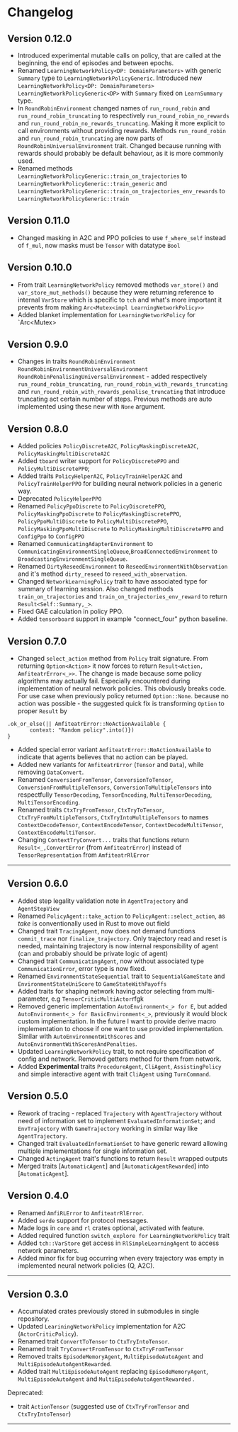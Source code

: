 # Changelog

## Version 0.12.0
+ Introduced experimental mutable calls on policy, that are called at the beginning, the end of episodes and between epochs.
+ Renamed `LearningNetworkPolicy<DP: DomainParameters>` with generic `Summary` type to `LearningNetworkPolicyGeneric`.
Introduced new `LearningNetworkPolicy<DP: DomainParameters> LearningNetworkPolicyGeneric<DP>` with `Summary` fixed on `LearnSummary`  type.
+ In `RoundRobinEnvironment` changed names of `run_round_robin` and `run_round_robin_truncating` to
respectively `run_round_robin_no_rewards` and `run_round_robin_no_rewards_truncating`.
Making it more explicit to call environments without providing rewards.
Methods `run_round_robin` and `run_round_robin_truncating` are now parts of `RoundRobinUniversalEnvironment` trait.
Changed because running with rewards should probably be default behaviour, as it is more commonly used.
+ Renamed methods `LearningNetworkPolicyGeneric::train_on_trajectories` to `LearningNetworkPolicyGeneric::train_generic` and
`LearningNetworkPolicyGeneric::train_on_trajectories_env_rewards` to `LearningNetworkPolicyGeneric::train`

## Version 0.11.0
+ Changed masking in A2C and PPO policies to use `f_where_self` instead of `f_mul`,
now masks must be `Tensor` with datatype `Bool`

## Version 0.10.0
+ From trait `LearningNetworkPolicy` removed methods `var_store()` and `var_store_mut_methods()` because they were returning reference to internal `VarStore` which is specific to `tch` and what's more important it prevents from making `Arc<Mutex<impl LearningNetworkPolicy>>`
+ Added blanket implementation for `LearningNetworkPolicy` for `Arc<Mutex<impl LearningNetworkPolicy>>
## Version 0.9.0
+ Changes in traits `RoundRobinEnvironment` `RoundRobinEnvironmentUniversalEnvironment`
`RoundRobinPenalisingUniversalEnvironment` - added respectively `run_round_robin_truncating`, 
`run_round_robin_with_rewards_truncating` and `run_round_robin_with_rewards_penalise_truncating` 
that introduce truncating act certain number of steps. Previous methods are auto implemented using these new with `None` argument.

## Version 0.8.0
+ Added policies `PolicyDiscreteA2C`, `PolicyMaskingDiscreteA2C`, `PolicyMaskingMultiDiscreteA2C`
+ Added `tboard` writer support for `PolicyDiscretePPO` and `PolicyMultiDiscretePPO`;
+ Added traits `PolicyHelperA2C`, `PolicyTrainHelperA2C` and `PolicyTrainHelperPPO` for building neural network policies 
in a generic way.
+ Deprecated `PolicyHelperPPO`
+ Renamed `PolicyPpoDiscrete` to `PolicyDiscretePPO`, `PolicyMaskingPpoDiscrete` to `PolicyMaskingDiscretePPO`, `PolicyPpoMultiDiscrete` to `PolicyMultiDiscretePPO`, `PolicyMaskingPpoMultiDiscrete` to `PolicyMaskingMultiDiscretePPO` and `ConfigPpo` to `ConfigPPO`
+ Renamed `CommunicatingAdapterEnvironment` to `CommunicatingEnvironmentSingleQueue`,`BroadConnectedEnvironment` to `BroadcastingEnvironmentSingleQueue`.
+ Renamed `DirtyReseedEnvironment` to `ReseedEnvironmentWithObservation` and it's method `dirty_reseed` to `reseed_with_observation`.
+ Changed `NetworkLearningPolicy` trait to have associated type for summary of learning session.
Also changed methods `train_on_trajectories` and `train_on_trajectories_env_reward` to return `Result<Self::Summary,_>`.
+ Fixed GAE calculation in policy PPO.
+ Added `tensorboard` support in example "connect\_four" python baseline.
## Version 0.7.0
+ Changed `select_action` method from `Policy` trait signature. From returning `Option<Action>` it now forces to return `Result<Action, AmfiteatrError<_>>`.
The change is made because some policy algorithms may actually fail.
Especially encountered during implementation of neural network policies.
This obviously breaks code. For use case when previously policy returned `Option::None`. because no action was possible - 
the suggested quick fix is transforming `Option` to proper `Result` by
```
.ok_or_else(|| AmfiteatrError::NoActionAvailable {
       context: "Random policy".into()})
}
```
+ Added special error variant `AmfiteatrError::NoActionAvailable` to indicate that agents believes that no action can be played.
+ Added new variants for `AmfiteatrError` (`Tensor` and `Data`), while removing `DataConvert`.
+ Renamed `ConversionFromTensor`, `ConversionToTensor`, `ConversionFromMultipleTensors`, `ConversionToMultipleTensors` into respectfully `TensorDecoding`, `TensorEncoding`, `MultiTensorDecoding`, `MultiTensorEncoding`.
+ Renamed traits `CtxTryFromTensor`, `CtxTryToTensor`, `CtxTryFromMultipleTensors`, `CtxTryIntoMultipleTensors` to names `ContextDecodeTensor`, `ContextEncodeTensor`, `ContextDecodeMultiTensor`, `ContextEncodeMultiTensor`.
+ Changing `ContextTryConvert...` traits that functions return `Result<_,ConvertError` (from `AmfiteatrError`) instead of `TensorRepresentation` from `AmfiteatrRlError`
---
## Version 0.6.0
+ Added step legality validation note in `AgentTrajectory` and `AgentStepView`
+ Renamed `PolicyAgent::take_action` to `PolicyAgent::select_action`, as _take_ is conventionally used in Rust to move out field
+ Changed trait `TracingAgent`, now does not demand functions `commit_trace` nor `finalize_trajectory`.
Only trajectory read and reset is needed, maintaining trajectory is now internal responsibility of agent (can and probably should be private logic of agent)
+ Changed trait `CommunicatingAgent`, now without associated type `CommunicationError`, error type is now fixed.
+ Renamed `EnvironmentStateSequential` trait to `SequentialGameState` and `EnvironmentStateUniScore` to `GameStateWithPayoffs`
+ Added traits for shaping network having actor selecting from multi-parameter, e.g `TensorCriticMultiActor`rfgk 
+ Removed generic implementation `AutoEnvironment<_> for E`, but added `AutoEnvironment<_> for BasicEnvironment<_>`,
previously it would block custom implementation. In the future I want to provide derive macro implementation to choose
if one want to use provided implementation. Similar with `AutoEnvironmentWithScores` and `AutoEnvironmentWithScoresAndPenalties`.
+ Updated `LearningNetworkPolicy` trait, to not require specification of config and network. Removed getters method for them from network.
+ Added **Experimental** traits `ProcedureAgent`, `CliAgent`, `AssistingPolicy` and  simple interactive agent with trait `CliAgent` using `TurnCommand`.
## Version 0.5.0
+ Rework of tracing - replaced `Trajectory` with `AgentTrajectory` without
need of information set to implement `EvaluatedInformationSet`;
and `EnvTrajectory` with `GameTrajectory` working in similar way like `AgentTrajectory`.
+ Changed trait `EvaluatedInformationSet` to have generic reward allowing multiple implementations for single information set.
+ Changed `ActingAgent` trait's functions to return `Result` wrapped outputs
+ Merged traits [`AutomaticAgent`] and [`AutomaticAgentRewarded`] into [`AutomaticAgent`].

## Version 0.4.0
+ Renamed `AmfiRLError` to `AmfiteatrRlError`.
+ Added `serde` support for protocol messages.
+ Made logs in `core` and `rl` crates optional, activated with feature.
+ Added required function `switch_explore for` `LearningNetworkPolicy` trait
+ Added `tch::VarStore` get access in `RlSimpleLearningAgent` to access network parameters.
+ Added minor fix for bug occurring when every trajectory was empty in implemented neural network policies (Q, A2C).
___
## Version 0.3.0
+ Accumulated crates previously stored in submodules in single repository.
+ Updated `LeariningNetworkPolicy` implementation for A2C (`ActorCriticPolicy`).
+ Renamed trait `ConvertToTensor` to `CtxTryIntoTensor`.
+ Renamed trait `TryConvertFromTensor` to `CtxTryFromTensor`
+ Removed traits `EpisodeMemoryAgent`, `MultiEpisodeAutoAgent` and `MultiEpisodeAutoAgentRewarded`.
+ Added trait `MultiEpisodeAutoAgent` replacing `EpisodeMemoryAgent`, `MultiEpisodeAutoAgent` and `MultiEpisodeAutoAgentRewarded` .

Deprecated:  
- trait `ActionTensor` (suggested use of `CtxTryFromTensor` and `CtxTryIntoTensor`)


___